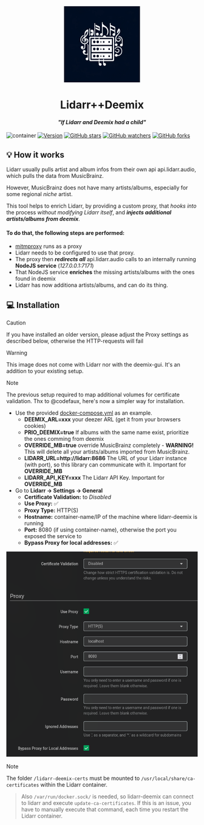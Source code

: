 <div align="center">
<img src="./images/logo.webp" height="200" /><br />
<h1>Lidarr++Deemix</h1>
<h4 style="font-style: italic">"If Lidarr and Deemix had a child"</h4>
</div>

![container](https://github.com/ad-on-is/lidarr-deemix/actions/workflows/container.yml/badge.svg?branch=)
[![Version](https://img.shields.io/github/tag/ad-on-is/lidarr-deemix.svg?style=flat?branch=)]()
[![GitHub stars](https://img.shields.io/github/stars/ad-on-is/lidarr-deemix.svg?style=social&label=Star)]()
[![GitHub watchers](https://img.shields.io/github/watchers/ad-on-is/lidarr-deemix.svg?style=social&label=Watch)]()
[![GitHub forks](https://img.shields.io/github/forks/ad-on-is/lidarr-deemix.svg?style=social&label=Fork)]()

## 💡 How it works

Lidarr usually pulls artist and album infos from their own api api.lidarr.audio, which pulls the data from MusicBrainz.

However, MusicBrainz does not have many artists/albums, especially for some regional _niche_ artist.

This tool helps to enrich Lidarr, by providing a custom proxy, that _hooks into_ the process _without modifying Lidarr itself_, and **_injects additional artists/albums from deemix_**.

#### To do that, the following steps are performed:

- [mitmproxy](https://mitmproxy.org/) runs as a proxy
- Lidarr needs to be configured to use that proxy.
- The proxy then **_redirects all_** api.lidarr.audio calls to an internally running **NodeJS service** (_127.0.0.1:7171_)
- That NodeJS service **enriches** the missing artists/albums with the ones found in deemix
- Lidarr has now additiona artists/albums, and can do its thing.

## 💻️ Installation

> [!CAUTION]
> If you have installed an older version, please adjust the Proxy settings as described below, otherwise the HTTP-requests will fail

> [!WARNING]
> This image does not come with Lidarr nor with the deemix-gui. It's an addition to your existing setup.

> [!NOTE]
> The previous setup required to map additional volumes for certificate validation. Thx to @codefaux, here's now a simpler way for installation.

- Use the provided [docker-compose.yml](./docker-compose.yml) as an example.
  - **DEEMIX_ARL=xxx** your deezer ARL (get it from your browsers cookies)
  - **PRIO_DEEMIX=true** If albums with the same name exist, prioritize the ones comming from deemix
  - **OVERRIDE_MB=true** override MusicBrainz completely - **WARNING!** This will delete all your artists/albums imported from MusicBrainz.
  - **LIDARR_URL=http://lidarr:8686** The URL of your Lidarr instance (with port), so this library can communicate with it. Important for **OVERRIDE_MB**
  - **LIDARR_API_KEY=xxx** The Lidarr API Key. Important for **OVERRIDE_MB**
- Go to **Lidarr -> Settings -> General**
  - **Certificate Validation:** to _Disabled_
  - **Use Proxy:** ✅
  - **Proxy Type:** HTTP(S)
  - **Hostname:** container-name/IP of the machine where lidarr-deemix is running
  - **Port:** 8080 (if using container-name), otherwise the port you exposed the service to
  - **Bypass Proxy for local addresses:** ✅

![settings](./images/lidarr-deemix-conf.png)

> [!NOTE]
> The folder `/lidarr-deemix-certs` must be mounted to `/usr/local/share/ca-certificates` within the Lidarr container.

> Also `/var/run/docker.sock/` is needed, so lidarr-deemix can connect to lidarr and execute `update-ca-certificates`. If this is an issue, you have to manually execute that command, each time you restart the Lidarr container.
